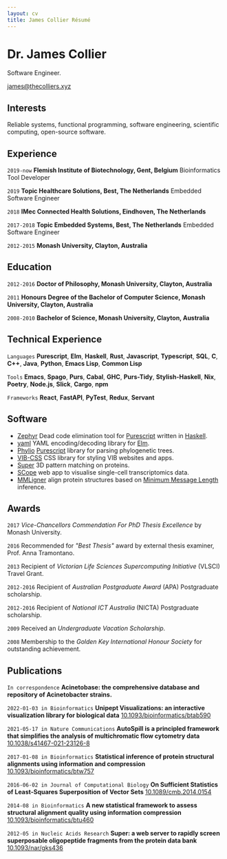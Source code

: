 ```yaml
---
layout: cv
title: James Collier Résumé
---
```

# Dr. James Collier
Software Engineer.

<div id="webaddress">
<a href="james@thecolliers.xyz">james@thecolliers.xyz</a>
</div>


## Interests

Reliable systems, functional programming, software engineering, scientific computing, open-source software.

## Experience

`2019-now`
__Flemish Institute of Biotechnology, Gent, Belgium__
Bioinformatics Tool Developer

`2019`
__Topic Healthcare Solutions, Best, The Netherlands__
Embedded Software Engineer

`2018`
__IMec Connected Health Solutions, Eindhoven, The Netherlands__

`2017-2018`
__Topic Embedded Systems, Best, The Netherlands__
Embedded Software Engineer

`2012-2015`
__Monash University, Clayton, Australia__


## Education

`2012-2016`
__Doctor of Philosophy, Monash University, Clayton, Australia__

`2011`
__Honours Degree of the Bachelor of Computer Science, Monash University, Clayton, Australia__

`2008-2010`
__Bachelor of Science, Monash University, Clayton, Australia__

## Technical Experience

`Languages`
**Purescript**, **Elm**, **Haskell**, **Rust**, **Javascript**, **Typescript**, **SQL**, **C**, **C++**, **Java**, **Python**, **Emacs Lisp**, **Common Lisp**

`Tools`
**Emacs**, **Spago**, **Purs**, **Cabal**, **GHC**, **Purs-Tidy**, **Stylish-Haskell**, **Nix**, **Poetry**, **Node.js**, **Slick**, **Cargo**, **npm**

`Frameworks`
**React**, **FastAPI**, **PyTest**, **Redux**, **Servant**

## Software

* [Zephyr](https://github.com/MaybeJustJames/zephyr) Dead code elimination tool for [Purescript](https://purescript.org/) written in [Haskell](https://haskell.org/).
* [yaml](https://github.com/MaybeJustJames/yaml) YAML encoding/decoding library for [Elm](https://elm-lang.org/).
* [Phylio](https://github.com/vibbits/phylio) [Purescript](https://purescript.org) library for parsing phylogenetic trees.
* [VIB-CSS](https://github.com/vibbits/vib-css) CSS library for styling VIB websites and apps.
* [Super](https://gitlab.com/structural-fragment-search/super) 3D pattern matching on proteins.
* [SCope](https://github.com/aertslab/SCope) web app to visualise single-cell transcriptomics data.
* [MMLigner](https://lcb.infotech.monash.edu/mmligner/) align protein structures based on [Minimum Message Length](http://allisons.org/ll/MML/) inference.

## Awards

`2017`
_Vice-Chancellors Commendation For PhD Thesis Excellence_ by Monash University.

`2016`
Recommended for _"Best Thesis"_ award by external thesis examiner, Prof. Anna Tramontano.

`2013`
Recipient of _Victorian Life Sciences Supercomputing Initiative_ (VLSCI) Travel Grant.

`2012-2016`
Recipient of _Australian Postgraduate Award_ (APA) Postgraduate scholarship.

`2012-2016`
Recipient of _National ICT Australia_ (NICTA) Postgraduate scholarship.

`2009`
Received an _Undergraduate Vacation Scholarship_.

`2008`
Membership to the _Golden Key International Honour Society_ for outstanding achievement.


## Publications

`In correspondence`
**Acinetobase: the comprehensive database and repository of Acinetobacter strains.**

`2022-01-03 in Bioinformatics`
**Unipept Visualizations: an interactive visualization library for biological data**
[10.1093/bioinformatics/btab590](https://doi.org/10.1093/bioinformatics/btab590)

`2021-05-17 in Nature Communications`
**AutoSpill is a principled framework that simplifies the analysis of multichromatic flow cytometry data**
[10.1038/s41467-021-23126-8](https://doi.org/10.1038/s41467-021-23126-8)

`2017-01-08 in Bioinformatics`
**Statistical inference of protein structural alignments using information and compression**
[10.1093/bioinformatics/btw757](https://doi.org/10.1093/bioinformatics/btw757)

`2016-06-02 in Journal of Computational Biology`
**On Sufficient Statistics of Least-Squares Superposition of Vector Sets**
[10.1089/cmb.2014.0154](https://doi.org/10.1089/cmb.2014.0154)

`2014-08 in Bioinformatics`
**A new statistical framework to assess structural alignment quality using information compression**
[10.1093/bioinformatics/btu460](https://doi.org/10.1093/bioinformatics/btu460)

`2012-05 in Nucleic Acids Research`
**Super: a web server to rapidly screen superposable oligopeptide fragments from the protein data bank**
[10.1093/nar/gks436](https://doi.org/10.1093/nar/gks436)


